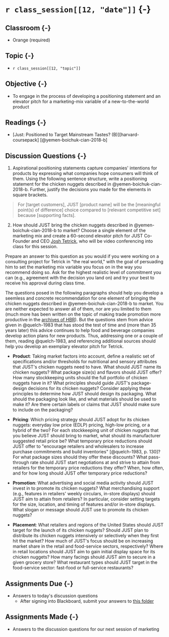 # `r class_session[[12, "date"]]` {-}

## Classroom {-}

- Orange (required)

## Topic {-}

- `r class_session[[12, "topic"]]`

## Objective {-}

- To engage in the process of developing a positioning statement and an elevator
pitch for a marketing-mix variable of a new-to-the-world product  

## Readings {-}

- [Just: Positioned to Target Mainstream Tastes? (B)][harvard-coursepack]
[@yemen-boichuk-cian-2018-b]

## Discussion Questions {-}

1. Aspirational positioning statements capture companies' intentions for
products by expressing what companies hope consumers will think of them. Using
the following sentence structure, write a positioning statement for the chicken
nuggets described in @yemen-boichuk-cian-2018-b. Further, justify the decisions
you made for the elements in square brackets.  

> For [target customers], JUST [product name] will be the [meaningful point(s)
of difference] choice compared to [relevant competitive set] because [supporting
facts].

2. How should JUST bring the chicken nuggets described in
@yemen-boichuk-cian-2018-b to market? Choose a single element of the marketing
mix and create a 60-second elevator pitch for JUST Co-Founder and CEO [Josh
Tetrick][], who will be video conferencing into class for this session.  

Prepare an answer to this question as you would if you were working on a
consulting project for Tetrick in "the real world," with the goal of persuading
him to set the marketing mix variable you focus on in the way you recommend
doing so. Ask for the highest realistic level of commitment you can (e.g.,
agreement with the decision you land on) and try your best to receive his
approval during class time.  

The questions posed in the following paragraphs should help you develop a
seemless and concrete recommendation for one element of bringing the chicken
nuggets described in @yemen-boichuk-cian-2018-b to market. You are neither
expected to answer all of them, nor are you limited to them (much more has been
written on the topic of making trade promotion more productive in the [archives
of HBR][HBR]). But the questions stem from advice given in @quelch-1983 that has
stood the test of time and (more than 35 years later) this advice continues to
help food and beverage companies develop action plans for new products. Thus,
addressing one or a couple of them, reading @quelch-1983, and referencing
additional sources should help you develop an exemplary elevator pitch for
Tetrick.  
    
- **Product**: Taking market factors into account, define a realistic set of
specifications and/or thresholds for nutritional and sensory attributes that
JUST's chicken nuggets need to have. What should JUST name its chicken nuggets?
What package size(s) and flavors should JUST offer? How many stockkeeping units
should the full portfolio of chicken nuggets have in it? What principles should
guide JUST's package-design decisions for its chicken nuggets? Consider applying
these principles to determine how JUST should design its packaging. What should
the packaging look like, and what materials should be used to make it? Are there
certain labels or claims that JUST should make sure to include on the packaging?  

- **Pricing**: Which pricing strategy should JUST adopt for its chicken nuggets:
everyday low price (EDLP) pricing, high-low pricing, or a hybrid of the two? For
each stockkeeping unit of chicken nuggets that you believe JUST should bring to
market, what should its manufacturer suggested retail price be? What temporary
price reductions should JUST offer to "encourage retailers and wholesalers to
increase purchase commitments and build inventories" [@quelch-1983, p. 130]? For
what package sizes should they offer these discounts? What pass-through rate
should JUST start negotiations at and strive to attain from retailers for the
temporary price reductions they offer? When, how often, and for how long should
JUST offer temporary price reductions?

- **Promotion**: What advertising and social media activity should JUST invest
in to promote its chicken nuggets? What merchandising support (e.g., features in
retailers' weekly circulars, in-store displays) should JUST aim to attain from
retailers? In particular, consider setting targets for the size, location, and
timing of features and/or in-store displays. What slogan or message should JUST
use to promote its chicken nuggets?

- **Placement**: What retailers and regions of the United States should JUST
target for the launch of its chicken nuggets? Should JUST plan to distribute its
chicken nuggets intensively or selectively when they first hit the market? How
much of JUST's focus should be on increasing market share in the retail and
food-service sectors, respectively? Where in retail locations should JUST aim to
gain initial display space for its chicken nuggets? How many facings should JUST
aim to secure in a given grocery store? What restaurant types should JUST target
in the food-service sector: fast-food or full-service restaurants?

## Assignments Due {-}

- Answers to today's discussion questions
    - After signing into Blackboard, submit your answers to [this
    folder][discussion-questions-submission-12]

## Assignments Made {-}

- Answers to the discussion questions for our next session of marketing

[discussion-questions-submission-12]: https://blackboard.comm.virginia.edu/webapps/assignment/uploadAssignment?course_id=_3248_1&content_id=_171764_1
[HBR]: http://re5qy4sb7x.search.serialssolutions.com/log?L=RE5QY4SB7X&D=EBU&J=HARVBUSREV&P=EJP&PT=EZProxy&H=fce003a731&U=http%3A%2F%2Fproxy01.its.virginia.edu%2Flogin%3Furl%3Dhttps%3A%2F%2Fsearch.ebscohost.com%2Fdirect.asp%3Fdb%3Dbth%26jid%3DHBR%26scope%3Dsite
[harvard-course-pack]: https://hbsp.harvard.edu/coursepacks/747628
[josh tetrick]: https://www.linkedin.com/in/joshtetrick/